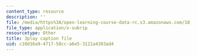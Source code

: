 ```yaml
---
content_type: resource
description: ''
file: /media/https%3A/open-learning-course-data-rc.s3.amazonaws.com/18-06sc-linear-algebra-fall-2011/c10d16a9471758cca6e53121a4303ad4_55AoWKZZtww.vtt
file_type: application/x-subrip
resourcetype: Other
title: 3play caption file
uid: c10d16a9-4717-58cc-a6e5-3121a4303ad4
---
```

